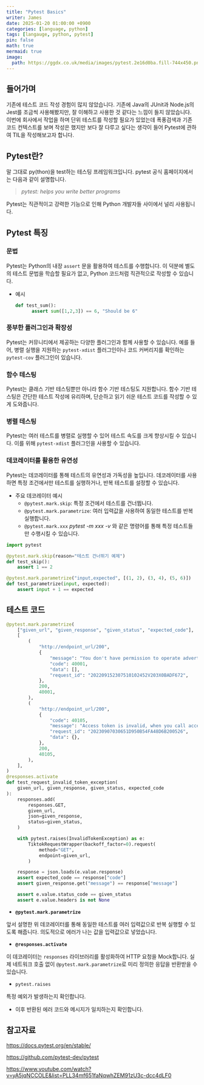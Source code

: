 ```yaml
---
title: "Pytest Basics"
writer: James
date: 2025-01-20 01:00:00 +0900
categories: [language, python]
tags: [langauge, python, pytest]
pin: false
math: true
mermaid: true
image:
  path: https://ggdx.co.uk/media/images/pytest.2e16d0ba.fill-744x450.png
---
```


## 들어가며

기존에 테스트 코드 작성 경험이 많지 않았습니다. 기존에 Java의 JUnit과 Node.js의 Jest를 조금씩 사용해봤지만, 잘 이해하고 사용한 것 같다는 느낌이 들지 않았습니다. 이번에 회사에서 작업을 하며 단위 테스트를 작성할 필요가 있었는데 폭풍검색과 기존 코드 컨텍스트를 보며 작성은 했지만 보다 잘 다루고 싶다는 생각이 들어 Pytest에 관하여 TIL을 작성해보고자 합니다.

## Pytest란?

말 그대로 py(thon)을 test하는 테스팅 프레임워크입니다. pytest 공식 홈페이지에서는 다음과 같이 설명합니다.

> _pytest: helps you write better programs_

Pytest는 직관적이고 강력한 기능으로 인해 Python 개발자들 사이에서 널리 사용됩니다.

## Pytest 특징

### 문법

Pytest는 Python의 내장 `assert` 문을 활용하여 테스트를 수행합니다. 이 덕분에 별도의 테스트 문법을 학습할 필요가 없고, Python 코드처럼 직관적으로 작성할 수 있습니다.

- 예시
  ```python
  def test_sum():
  		assert sum([1,2,3]) == 6, "Should be 6"
  ```

### 풍부한 플러그인과 확장성

Pytest는 커뮤니티에서 제공하는 다양한 플러그인과 함께 사용할 수 있습니다. 예를 들어, 병렬 실행을 지원하는 `pytest-xdist` 플러그인이나 코드 커버리지를 확인하는 `pytest-cov` 플러그인이 있습니다.

### 함수 테스팅

Pytest는 클래스 기반 테스팅뿐만 아니라 함수 기반 테스팅도 지원합니다. 함수 기반 테스팅은 간단한 테스트 작성에 유리하며, 단순하고 읽기 쉬운 테스트 코드를 작성할 수 있게 도와줍니다.

### 병렬 테스팅

Pytest는 여러 테스트를 병렬로 실행할 수 있어 테스트 속도를 크게 향상시킬 수 있습니다. 이를 위해 `pytest-xdist` 플러그인을 사용할 수 있습니다.

### 데코레이터를 활용한 유연성

Pytest는 데코레이터를 통해 테스트의 유연성과 가독성을 높입니다. 데코레이터를 사용하면 특정 조건에서만 테스트를 실행하거나, 반복 테스트를 설정할 수 있습니다.

- 주요 데코레이터 예시
  - `@pytest.mark.skip`: 특정 조건에서 테스트를 건너뜁니다.
  - `@pytest.mark.parametrize`: 여러 입력값을 사용하여 동일한 테스트를 반복 실행합니다.
  - `@pytest.mark.xxx` _pytest -m xxx -v_ 와 같은 명령어를 통해 특정 테스트들만 수행시킬 수 있습니다.

```python
import pytest

@pytest.mark.skip(reason="테스트 건너뛰기 예제")
def test_skip():
    assert 1 == 2

@pytest.mark.parametrize("input,expected", [(1, 2), (3, 4), (5, 6)])
def test_parametrize(input, expected):
    assert input + 1 == expected
```

## 테스트 코드

```python
@pytest.mark.parametrize(
    ["given_url", "given_response", "given_status", "expected_code"],
    [
        (
            "http://endpoint_url/200",
            {
                "message": "You don't have permission to operate advertiser 1050770154406178437.",
                "code": 40001,
                "data": [],
                "request_id": "202209152307510102452V203X0BADF672",
            },
            200,
            40001,
        ),
        (
            "http://endpoint_url/200",
            {
                "code": 40105,
                "message": "Access token is invalid, when you call access_token or refresh_token API, old token will become invalid.",
                "request_id": "20230907030651D950B54FA48D6B200526",
                "data": {},
            },
            200,
            40105,
        ),
    ],
)
@responses.activate
def test_request_invalid_token_exception(
    given_url, given_response, given_status, expected_code
):
    responses.add(
        responses.GET,
        given_url,
        json=given_response,
        status=given_status,
    )

    with pytest.raises(InvalidTokenException) as e:
        TiktokRequestWrapper(backoff_factor=0).request(
            method="GET",
            endpoint=given_url,
        )

    response = json.loads(e.value.response)
    assert expected_code == response["code"]
    assert given_response.get("message") == response["message"]

    assert e.value.status_code == given_status
    assert e.value.headers is not None

```

- **`@pytest.mark.parametrize`**

앞서 설명한 위 데코레이터를 통해 동일한 테스트를 여러 입력값으로 반복 실행할 수 있도록 해줍니다. 의도적으로 에러가 나는 값을 입력값으로 넣었습니다.

- **`@responses.activate`**

이 데코레이터는 `responses` 라이브러리를 활성화하여 HTTP 요청을 Mock합니다. 실제 네트워크 호출 없이 `@pytest.mark.parametrize`로 미리 정의한 응답을 반환받을 수 있습니다.

- `pytest.raises`

특정 예외가 발생하는지 확인합니다.

- 이후 반환된 에러 코드와 메시지가 일치하는지 확인합니다.

## 참고자료

https://docs.pytest.org/en/stable/

https://github.com/pytest-dev/pytest

https://www.youtube.com/watch?v=yA5jqNCCOLE&list=PLL34mf651faNqwhZEM91zU3c-dcc4dLF0
